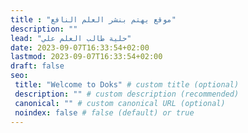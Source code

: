 ```yaml
---
title : "موقع يهتم بنشر العلم النافع"
description: ""
lead: "حلية طالب العلم علي"
date: 2023-09-07T16:33:54+02:00
lastmod: 2023-09-07T16:33:54+02:00
draft: false
seo:
 title: "Welcome to Doks" # custom title (optional)
 description: "" # custom description (recommended)
 canonical: "" # custom canonical URL (optional)
 noindex: false # false (default) or true
---
```

<!--stackedit_data:
eyJoaXN0b3J5IjpbMjMxNTUyMDIzXX0=
-->